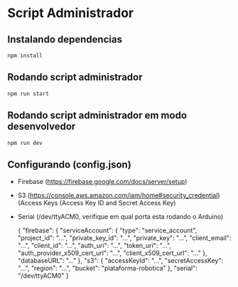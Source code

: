 # Script Administrador

## Instalando dependencias

    npm install

## Rodando script administrador

    npm run start

## Rodando script administrador em modo desenvolvedor

    npm run dev

## Configurando (config.json)

- Firebase (https://firebase.google.com/docs/server/setup)
- S3 (https://console.aws.amazon.com/iam/home#security_credential) (Access Keys (Access Key ID and Secret Access Key)
- Serial (/dev/ttyACM0, verifique em qual porta esta rodando o Arduino)


    {
      "firebase": {
        "serviceAccount": {
          "type": "service_account",
          "project_id": "...",
          "private_key_id": "...",
          "private_key": "...",
          "client_email": "...",
          "client_id": "...",
          "auth_uri": "...",
          "token_uri": "...",
          "auth_provider_x509_cert_url": "...",
          "client_x509_cert_url": "..."
        },
        "databaseURL": "..."
      },
      "s3": {
        "accessKeyId": "...",
        "secretAccessKey": "...",
        "region": "...",
        "bucket": "plataforma-robotica"
      },
      "serial": "/dev/ttyACM0"
    }
